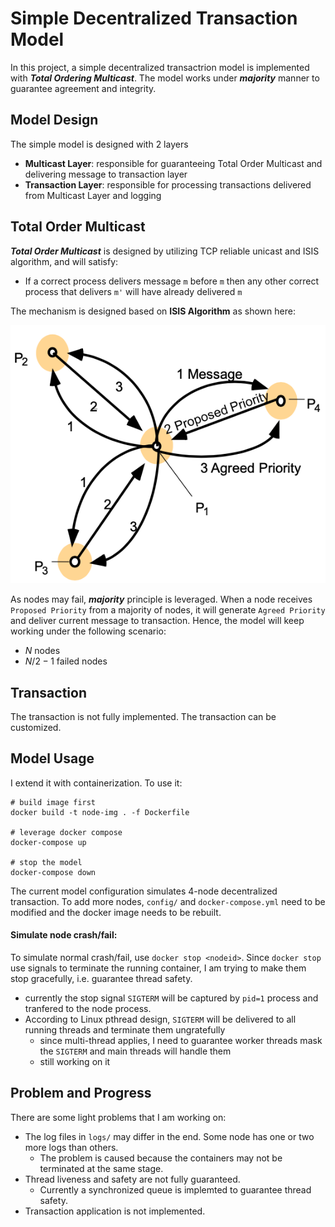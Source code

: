 # Simple Decentralized Transaction Model

In this project, a simple decentralized transactrion model is implemented with ***Total Ordering Multicast***. The model works under ***majority*** manner to guarantee agreement and integrity. 

## Model Design

The simple model is designed with 2 layers

- **Multicast Layer**: responsible for guaranteeing Total Order Multicast and delivering message to transaction layer
- **Transaction Layer**: responsible for processing transactions delivered from Multicast Layer and logging

## Total Order Multicast

***Total Order Multicast*** is designed by utilizing TCP reliable unicast and ISIS algorithm, and will satisfy:

- If a correct process delivers message `m` before `m` then any other correct process that delivers `m'` will have already delivered `m`

The mechanism is designed based on **ISIS Algorithm** as shown here:

![isis](./isis.png)

As nodes may fail, ***majority*** principle is leveraged. When a node receives `Proposed Priority` from a majority of nodes, it will generate `Agreed Priority` and deliver current message to transaction. Hence, the model will keep working under the following scenario:

- $N$ nodes
- $N/2-1$ failed nodes

## Transaction

The transaction is not fully implemented. The transaction can be customized.

## Model Usage

I extend it with containerization. To use it:

```shell
# build image first
docker build -t node-img . -f Dockerfile

# leverage docker compose
docker-compose up

# stop the model
docker-compose down
```

The current model configuration simulates 4-node decentralized transaction. To add more nodes, `config/` and `docker-compose.yml` need to be modified and the docker image needs to be rebuilt.	

#### Simulate node crash/fail:

To simulate normal crash/fail, use `docker stop <nodeid>`. Since `docker stop` use signals to terminate the running container, I am trying to make them stop gracefully, i.e. guarantee thread safety.

- currently the stop signal `SIGTERM`  will be captured by `pid=1` process and tranfered to the node process.
- According to Linux pthread design, `SIGTERM` will be delivered to all running threads and terminate them ungratefully
  - since multi-thread applies, I need to guarantee worker threads mask the `SIGTERM` and main threads will handle them
  - still working on it

## Problem and Progress

There are some light problems that I am working on:

- The log files in `logs/` may differ in the end. Some node has one or two more logs than others.
  - The problem is caused because the containers may not be terminated at the same stage.
- Thread liveness and safety are not fully guaranteed. 
  - Currently a synchronized queue is implemted to guarantee thread safety.
- Transaction application is not implemented.












